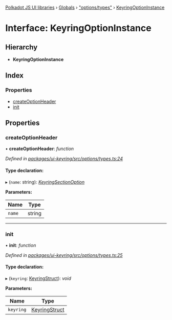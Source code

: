 [Polkadot JS UI libraries](../README.md) › [Globals](../globals.md) › ["options/types"](../modules/_options_types_.md) › [KeyringOptionInstance](_options_types_.keyringoptioninstance.md)

# Interface: KeyringOptionInstance

## Hierarchy

* **KeyringOptionInstance**

## Index

### Properties

* [createOptionHeader](_options_types_.keyringoptioninstance.md#createoptionheader)
* [init](_options_types_.keyringoptioninstance.md#init)

## Properties

###  createOptionHeader

• **createOptionHeader**: *function*

*Defined in [packages/ui-keyring/src/options/types.ts:24](https://github.com/polkadot-js/ui/blob/c1644287/packages/ui-keyring/src/options/types.ts#L24)*

#### Type declaration:

▸ (`name`: string): *[KeyringSectionOption](_options_types_.keyringsectionoption.md)*

**Parameters:**

Name | Type |
------ | ------ |
`name` | string |

___

###  init

• **init**: *function*

*Defined in [packages/ui-keyring/src/options/types.ts:25](https://github.com/polkadot-js/ui/blob/c1644287/packages/ui-keyring/src/options/types.ts#L25)*

#### Type declaration:

▸ (`keyring`: [KeyringStruct](_types_.keyringstruct.md)): *void*

**Parameters:**

Name | Type |
------ | ------ |
`keyring` | [KeyringStruct](_types_.keyringstruct.md) |
